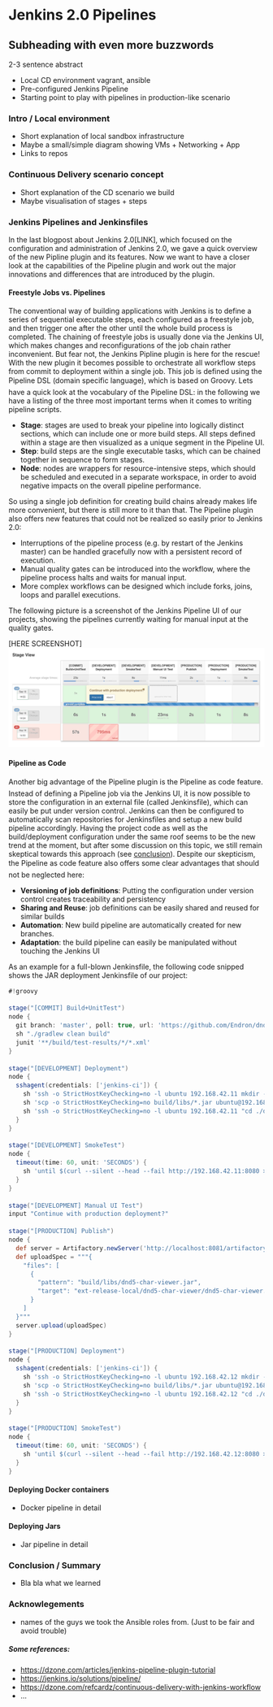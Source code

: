 # Jenkins 2.0 Pipelines
## Subheading with even more buzzwords

2-3 sentence abstract
* Local CD environment vagrant, ansible
* Pre-configured Jenkins Pipeline
* Starting point to play with pipelines in production-like scenario

### Intro / Local environment
* Short explanation of local sandbox infrastructure
* Maybe a small/simple diagram showing VMs + Networking + App
* Links to repos

### Continuous Delivery scenario concept
* Short explanation of the CD scenario we build
* Maybe visualisation of stages + steps

### Jenkins Pipelines and Jenkinsfiles
<a name=jenkinsPipelines/> 
In the last blogpost about Jenkins 2.0[LINK], which focused on the configuration and administration of Jenkins 2.0, we gave a quick overview of the new Pipline plugin and its features. Now we want to have a closer look at the capabilities of the Pipeline plugin and work out the major innovations and differences that are introduced by the plugin. 

#### Freestyle Jobs vs. Pipelines
<a name=freestyleVsPipelines/> 

The conventional way of building applications with Jenkins is to define a series of sequential executable steps, each configured as a freestyle job, and then trigger one
after the other until the whole build process is completed. The chaining of freestyle jobs is usually done via the Jenkins UI, which makes changes and reconfigurations of 
the job chain rather inconvenient. But fear not, the Jenkins Pipline plugin is here for the rescue! With the new plugin it becomes possible to orchestrate all workflow steps from commit to deployment within a single job. This job is defined using the Pipeline DSL (domain specific language), which is based on Groovy. Lets have a quick look at the vocabulary of the Pipeline DSL: in the following we have a listing of the three most important terms when it comes to writing pipeline scripts.

* **Stage**: stages are used to break your pipeline into logically distinct sections, which can include one or more build steps. All steps defined within a stage are then visualized as a unique segment in the Pipeline UI.
* **Step**: build steps are the single executable tasks, which can be chained together in sequence to form stages.
* **Node**: nodes are wrappers for resource-intensive steps, which should be scheduled and executed in a separate workspace, in order to avoid negative impacts on the overall pipeline performance.

So using a single job definition for creating build chains already makes life more convenient, but there is still more to it than that. The Pipeline plugin also offers new features that could not be realized so easily prior to Jenkins 2.0:

* Interruptions of the pipeline process (e.g. by restart of the Jenkins master) can be handled gracefully now with a persistent record of execution.
* Manual quality gates can be introduced into the workflow, where the pipeline process halts and waits for manual input.
* More complex workflows can be designed which include forks, joins, loops and parallel executions.

The following picture is a screenshot of the Jenkins Pipeline UI of our projects, showing the pipelines currently waiting for manual input at the quality gates.

[HERE SCREENSHOT]
![](images/pipelineUI.png)



#### Pipeline as Code
<a name=pipelineAsCode/> 

Another big advantage of the Pipeline plugin is the Pipeline as code feature. Instead of defining a Pipeline job via the Jenkins UI, it is now possible to store the configuration in an external file (called Jenkinsfile), which can easily be put under version control. Jenkins can then be configured to automatically scan repositories for Jenkinsfiles and setup a new build pipeline accordingly. Having the project code as well as the build/deployment configuration under the same roof seems to be the new trend at the moment, but after some discussion on this topic, we still remain skeptical towards this approach (see [conclusion](#conclusion)). Despite our skepticism, the Pipeline as code feature also offers some clear advantages that should not be neglected here:

* **Versioning of job definitions**: Putting the configuration under version control creates traceability and persistency
* **Sharing and Reuse**: job definitions can be easily shared and reused for similar builds
* **Automation**: New build pipeline are automatically created for new branches.
* **Adaptation**: the build pipeline can easily be manipulated without touching the Jenkins UI

As an example for a full-blown Jenkinsfile, the following code snipped shows the JAR deployment Jenkinsfile  of our project:

```groovy
#!groovy

stage("[COMMIT] Build+UnitTest")
node {
  git branch: 'master', poll: true, url: 'https://github.com/Endron/dnd5-char-viewer.git'
  sh "./gradlew clean build"
  junit '**/build/test-results/*/*.xml'
}

stage("[DEVELOPMENT] Deployment")
node {
  sshagent(credentials: ['jenkins-ci']) {
    sh 'ssh -o StrictHostKeyChecking=no -l ubuntu 192.168.42.11 mkdir -p dnd5-char-viewer'
    sh 'scp -o StrictHostKeyChecking=no build/libs/*.jar ubuntu@192.168.42.11:dnd5-char-viewer/'
    sh 'ssh -o StrictHostKeyChecking=no -l ubuntu 192.168.42.11 "cd ./dnd5-char-viewer; killall -9 java; java -jar *.jar 2>> /dev/null >> /dev/null &"'
  }
}

stage("[DEVELOPMENT] SmokeTest")
node {
  timeout(time: 60, unit: 'SECONDS') {
    sh 'until $(curl --silent --head --fail http://192.168.42.11:8080 > /dev/null); do printf \'.\'; sleep 1; done; curl http://192.168.42.11:8080 | grep \'ng-app="characterViewer"\''
  }
}

stage("[DEVELOPMENT] Manual UI Test")
input "Continue with production deployment?"

stage("[PRODUCTION] Publish")
node {
  def server = Artifactory.newServer('http://localhost:8081/artifactory', 'admin', 'password')
  def uploadSpec = """{
    "files": [
      {
        "pattern": "build/libs/dnd5-char-viewer.jar",
        "target": "ext-release-local/dnd5-char-viewer/dnd5-char-viewer.jar"
      }
    ]
  }"""
  server.upload(uploadSpec)
}

stage("[PRODUCTION] Deployment")
node {
  sshagent(credentials: ['jenkins-ci']) {
    sh 'ssh -o StrictHostKeyChecking=no -l ubuntu 192.168.42.12 mkdir -p dnd5-char-viewer'
    sh 'scp -o StrictHostKeyChecking=no build/libs/*.jar ubuntu@192.168.42.12:dnd5-char-viewer/'
    sh 'ssh -o StrictHostKeyChecking=no -l ubuntu 192.168.42.12 "cd ./dnd5-char-viewer; killall -9 java; java -jar *.jar 2>> /dev/null >> /dev/null &"'
  }
}

stage("[PRODUCTION] SmokeTest")
node {
  timeout(time: 60, unit: 'SECONDS') {
    sh 'until $(curl --silent --head --fail http://192.168.42.12:8080 > /dev/null); do printf \'.\'; sleep 1; done; curl http://192.168.42.12:8080 | grep \'ng-app="characterViewer"\''
  }
}
```





#### Deploying Docker containers
* Docker pipeline in detail

#### Deploying Jars
* Jar pipeline in detail

### Conclusion / Summary
* Bla bla what we learned

### Acknowlegements
* names of the guys we took the Ansible roles from. (Just to be fair and avoid trouble)


##### Some references:
* https://dzone.com/articles/jenkins-pipeline-plugin-tutorial
* https://jenkins.io/solutions/pipeline/
* https://dzone.com/refcardz/continuous-delivery-with-jenkins-workflow
* ...
